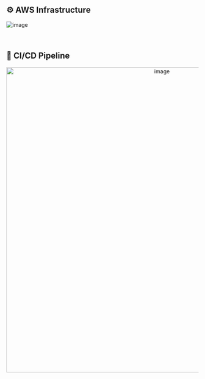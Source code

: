 ## ⚙️ AWS Infrastructure

![image](https://github.com/user-attachments/assets/4cd2b914-5927-46ea-add9-477020308ae4)

&nbsp;

## 🔀 CI/CD Pipeline

<p align="center">
  <img width="800" alt="image" src="https://github.com/user-attachments/assets/8072d311-40ea-4cf8-a935-e9de52873f95" />
</p>
